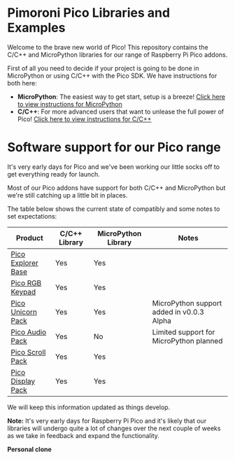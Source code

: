 # Pimoroni Pico Libraries and Examples

Welcome to the brave new world of Pico! This repository contains the C/C++ and MicroPython libraries for our range of Raspberry Pi Pico addons.

First of all you need to decide if your project is going to be done in MicroPython or using C/C++ with the Pico SDK. We have instructions for both here:

- **MicroPython**: The easiest way to get start, setup is a breeze! [Click here to view instructions for MicroPython](setting-up-micropython.md)
- **C/C++**: For more advanced users that want to unlease the full power of Pico! [Click here to view instructions for C/C++](setting-up-the-pico-sdk.md)

# Software support for our Pico range

It's very early days for Pico and we've been working our little socks off to get everything ready for launch.

Most of our Pico addons have support for both C/C++ and MicroPython but we're still catching up a little bit in places.

The table below shows the current state of compatibly and some notes to set expectations:

|Product|C/C++ Library|MicroPython Library|Notes
|---|---|---|---
|[Pico Explorer Base](https://shop.pimoroni.com/products/pico-explorer-base)|Yes|Yes|
|[Pico RGB Keypad](https://shop.pimoroni.com/products/pico-rgb-keypad-base)|Yes|Yes|
|[Pico Unicorn Pack](https://shop.pimoroni.com/products/pico-unicorn-pack)|Yes|Yes|MicroPython support added in v0.0.3 Alpha
|[Pico Audio Pack](https://shop.pimoroni.com/products/pico-audio-pack)|Yes|No|Limited support for MicroPython planned
|[Pico Scroll Pack](https://shop.pimoroni.com/products/pico-scroll-pack)|Yes|Yes|
|[Pico Display Pack](https://shop.pimoroni.com/products/pico-display-pack)|Yes|Yes|

We will keep this information updated as things develop.

**Note:** It's very early days for Raspberry Pi Pico and it's likely that our libraries will undergo quite a lot of changes over the next couple of weeks as we take in feedback and expand the functionality.

**Personal clone**
